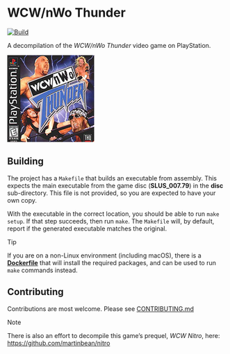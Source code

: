 # WCW/nWo Thunder
[![Build](https://github.com/martinbean/thunder/actions/workflows/build.yml/badge.svg)](https://github.com/martinbean/thunder/actions/workflows/build.yml)

A decompilation of the _WCW/nWo Thunder_ video game on PlayStation.

![WCW/nWo Thunder cover art](art/cover.jpg)

## Building
The project has a `Makefile` that builds an executable from assembly. This expects the main executable from the game disc (**SLUS_007.79**) in the **disc** sub-directory. This file is not provided, so you are expected to have your own copy.

With the executable in the correct location, you should be able to run `make setup`. If that step succeeds, then run `make`. The `Makefile` will, by default, report if the generated executable matches the original.

> [!TIP]
> If you are on a non-Linux environment (including macOS), there is a [**Dockerfile**](Dockerfile) that will install the required packages, and can be used to run `make` commands instead.

## Contributing
Contributions are most welcome. Please see [CONTRIBUTING.md](.github/CONTRIBUTING.md)

> [!NOTE]
> There is also an effort to decompile this game’s prequel, _WCW Nitro_, here: https://github.com/martinbean/nitro
